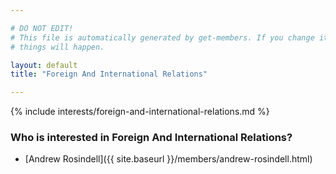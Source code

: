 ```yaml
---

# DO NOT EDIT!
# This file is automatically generated by get-members. If you change it, bad
# things will happen.

layout: default
title: "Foreign And International Relations"

---
```


{% include interests/foreign-and-international-relations.md %}

### Who is interested in Foreign And International Relations?


* [Andrew Rosindell]({{ site.baseurl }}/members/andrew-rosindell.html)
